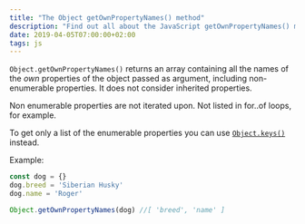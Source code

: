 ```yaml
---
title: "The Object getOwnPropertyNames() method"
description: "Find out all about the JavaScript getOwnPropertyNames() method of the Object object"
date: 2019-04-05T07:00:00+02:00
tags: js
---
```


`Object.getOwnPropertyNames()` returns an array containing all the names of the _own_ properties of the object passed as argument, including non-enumerable properties. It does not consider inherited properties.

Non enumerable properties are not iterated upon. Not listed in for..of loops, for example.

To get only a list of the enumerable properties you can use [`Object.keys()`](/javascript-object-keys/) instead.

Example:

```js
const dog = {}
dog.breed = 'Siberian Husky'
dog.name = 'Roger'

Object.getOwnPropertyNames(dog) //[ 'breed', 'name' ]
```